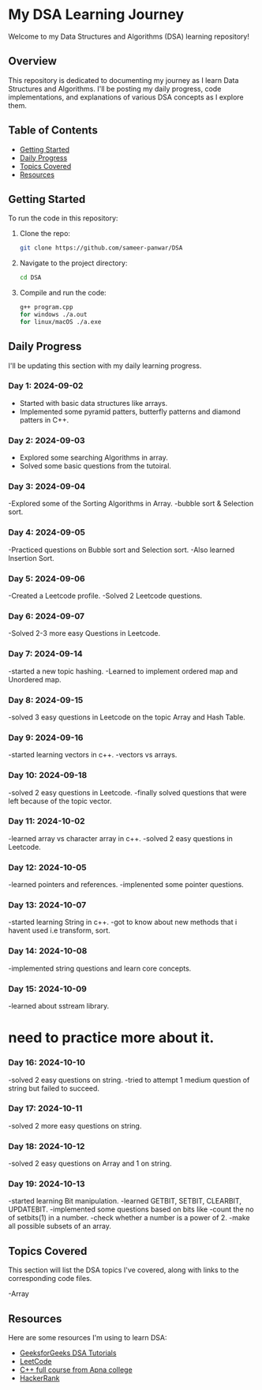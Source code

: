 # My DSA Learning Journey

Welcome to my Data Structures and Algorithms (DSA) learning repository! 

## Overview

This repository is dedicated to documenting my journey as I learn Data Structures and Algorithms. I'll be posting my daily progress, code implementations, and explanations of various DSA concepts as I explore them.

## Table of Contents

- [Getting Started](#getting-started)
- [Daily Progress](#daily-progress)
- [Topics Covered](#topics-covered)
- [Resources](#resources)

## Getting Started

To run the code in this repository:

1. Clone the repo:
    ```bash
    git clone https://github.com/sameer-panwar/DSA
    ```
2. Navigate to the project directory:
    ```bash
    cd DSA
    ```
3. Compile and run the code:
    ```bash
    g++ program.cpp
    for windows ./a.out
    for linux/macOS ./a.exe

    ```

## Daily Progress

I'll be updating this section with my daily learning progress.

### Day 1: 2024-09-02
- Started with basic data structures like arrays.
- Implemented some pyramid patters, butterfly patterns and diamond patters in C++.

### Day 2: 2024-09-03
- Explored some searching Algorithms in array.
- Solved some basic questions from the tutoiral.

### Day 3: 2024-09-04
-Explored some of the Sorting Algorithms in Array.
-bubble sort & Selection sort.

### Day 4: 2024-09-05
-Practiced questions on Bubble sort and Selection sort.
-Also learned Insertion Sort.

### Day 5: 2024-09-06
-Created a Leetcode profile.
-Solved 2 Leetcode questions.

### Day 6: 2024-09-07
-Solved 2-3 more easy Questions in Leetcode.

### Day 7: 2024-09-14
-started a new topic hashing.
-Learned to implement ordered map and Unordered map.

### Day 8: 2024-09-15
-solved 3 easy questions in Leetcode on the topic Array and Hash Table.

### Day 9: 2024-09-16
-started learning vectors in c++.
-vectors vs arrays.

### Day 10: 2024-09-18
-solved 2 easy questions in Leetcode.
-finally solved questions that were left because of the topic vector.

### Day 11: 2024-10-02
-learned array vs character array in c++.
-solved 2 easy questions in Leetcode.

### Day 12: 2024-10-05
-learned pointers and references.
-implenented some pointer questions.

### Day 13: 2024-10-07
-started learning String in c++.
-got to know about new methods that i havent used i.e transform, sort.

### Day 14: 2024-10-08
-implemented string questions and learn core concepts.

### Day 15: 2024-10-09
-learned about sstream library.
   # need to practice more about it.

### Day 16: 2024-10-10
-solved 2 easy questions on string.
-tried to attempt 1 medium question of string but failed to succeed.

### Day 17: 2024-10-11
-solved 2 more easy questions on string.

### Day 18: 2024-10-12
-solved 2 easy questions on Array and 1 on string.

### Day 19: 2024-10-13
-started learning Bit manipulation.
-learned GETBIT, SETBIT, CLEARBIT, UPDATEBIT.
-implemented some questions based on bits like
    -count the no of setbits(1) in a number.
    -check whether a number is a power of 2.
    -make all possible subsets of an array.


## Topics Covered

This section will list the DSA topics I've covered, along with links to the corresponding code files.

-Array



## Resources

Here are some resources I'm using to learn DSA:

- [GeeksforGeeks DSA Tutorials](https://www.geeksforgeeks.org/data-structures/)
- [LeetCode](https://leetcode.com/)
- [C++ full course from Apna college](https://www.youtube.com/playlist?list=PLfqMhTWNBTe0b2nM6JHVCnAkhQRGiZMSJ)
- [HackerRank](https://www.hackerrank.com/domains/data-structures)
